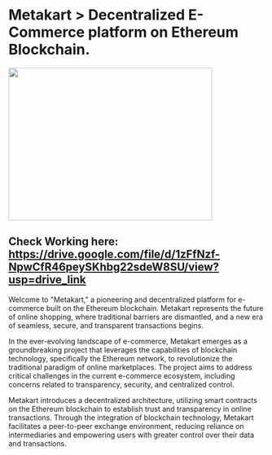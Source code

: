 # Metakart > Decentralized E-Commerce platform on Ethereum Blockchain.         
<img src="https://strapiadmin.f1rstmotors.com/uploads/Ferrari_812_Competizione_A_F1rst_Motors_10_92891ecf9f.webp?w=3840&q=75" width="400px" height="300px"/>

## Check Working here: https://drive.google.com/file/d/1zFfNzf-NpwCfR46peySKhbg22sdeW8SU/view?usp=drive_link

Welcome to "Metakart," a pioneering and decentralized platform for e-commerce built on the Ethereum blockchain. Metakart represents the future of online shopping, where traditional barriers are dismantled, and a new era of seamless, secure, and transparent transactions begins.

In the ever-evolving landscape of e-commerce, Metakart emerges as a groundbreaking project that leverages the capabilities of blockchain technology, specifically the Ethereum network, to revolutionize the traditional paradigm of online marketplaces. The project aims to address critical challenges in the current e-commerce ecosystem, including concerns related to transparency, security, and centralized control.

 Metakart introduces a decentralized architecture, utilizing smart contracts on the Ethereum blockchain to establish trust and transparency in online transactions. Through the integration of blockchain technology, Metakart facilitates a peer-to-peer exchange environment, reducing reliance on intermediaries and empowering users with greater control over their data and transactions.


